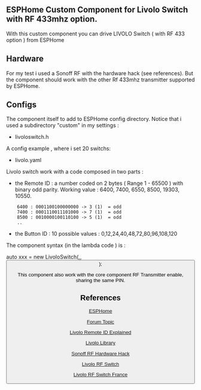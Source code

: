 ## ESPHome Custom Component for Livolo Switch with RF 433mhz option.

With this custom component you can drive LIVOLO Switch ( with RF 433 option ) from ESPHome


## Hardware 

For my test i used a Sonoff RF with the hardware hack (see references). But the component should work with the other Rf 433mhz transmitter supported by ESPHome.

## Configs

The component itself to add to ESPHome config directory. Notice that i used a subdirectory "custom" in my settings :

- livoloswitch.h

A config example , where i set 20 switchs: 

- livolo.yaml

Livolo switch work with a code composed in two parts : 
- the Remote ID : a number coded on 2 bytes ( Range 1 - 65500 ) with binary odd parity.
  Working value :  6400, 7400, 6550, 8500, 19303, 10550.
```
	6400 : ‭0001100100000000‬ -> 3 (1)  = odd
	7400 : ‭0001110011101000‬ -> 7 (1)  = odd
	8500 : ‭0010000100110100‬ -> 5 (1)  = odd 
	..
```
- the Button ID : 10 possible values :  0,12,24,40,48,72,80,96,108,120

The component syntax (in the lambda code ) is : 

auto xxx = new LivoloSwitch(<PIN TO RF EMMITER>,<REMOTE ID>,<BUTTON ID>);

This component also work with the core component RF Transmitter enable, sharing the same PIN.


## References

[ESPHome](https://esphome.io/)

[Forum Topic](https://community.home-assistant.io/t/livolo-switch-rf-433-custom-component/167378)

[Livolo Remote ID Explained](https://www.tyjtyj.com/livolo.php)

[Livolo Library](https://github.com/bitlinker/LivoloTx)

[Sonoff RF Hardware Hack](https://github.com/xoseperez/espurna/wiki/Hardware-Itead-Sonoff-RF-Bridge---Direct-Hack)

[Livolo RF Switch](https://www.banggood.com/Livolo-Black-Glass-Touch-Panel-Intermediate-Remote-EU-Switch-VL-C701SR-12-p-974101.html?rmmds=search&cur_warehouse=CN)

[Livolo RF Switch France](https://fr.aliexpress.com/item/513111555.html?spm=a2g0w.12010612.8148356.16.4c882289QWIUb2)
